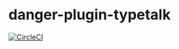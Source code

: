 danger-plugin-typetalk
======================

[![CircleCI](https://circleci.com/gh/is2ei/danger-plugin-typetalk.svg?style=svg)](https://circleci.com/gh/is2ei/danger-plugin-typetalk)